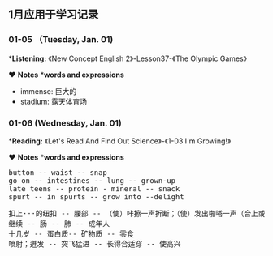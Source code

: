 ## 1月应用于学习记录
### 01-05 （Tuesday, Jan. 01)
***Listening:** 《New Concept English 2》-Lesson37-《The Olympic Games》
<br>

&hearts; **Notes**
***words and expressions**
* immense: 巨大的
* stadium: 露天体育场

### 01-06 (Wednesday, Jan. 01)
***Reading:** 《Let's Read And Find Out Science》-《1-03 I'm Growing!》
<br>

&hearts; **Notes**
***words and expressions**
<detail>
<summary>
<pre>
button -- waist -- snap
go on -- intestines -- lung -- grown-up
late teens -- protein - mineral -- snack
spurt -- in spurts -- grow into --delight
</pre>
</summary>
<pre>
扣上···的纽扣 -- 腰部 -- （使）咔擦一声折断；（使）发出啪嗒一声（合上或打开）
继续 -- 肠 -- 肺 -- 成年人
十几岁 -- 蛋白质-- 矿物质 -- 零食
喷射；迸发 -- 突飞猛进 -- 长得合适穿 -- 使高兴
</pre>
</detail>